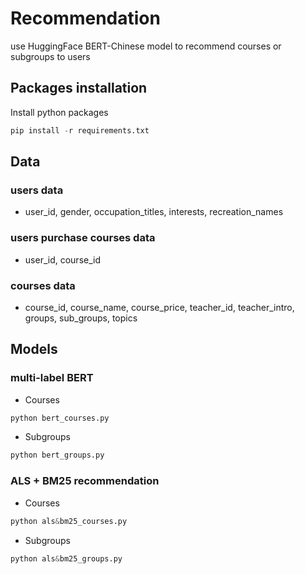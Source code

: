 # Recommendation
use HuggingFace BERT-Chinese model to recommend courses or subgroups to users

## Packages installation
Install python packages
```python
pip install -r requirements.txt
```
## Data
### users data
- user_id, gender, occupation_titles, interests, recreation_names
### users purchase courses data
- user_id, course_id
### courses data
- course_id, course_name, course_price, teacher_id, teacher_intro, groups, sub_groups, topics

## Models
### multi-label BERT
- Courses
```python
python bert_courses.py
```
- Subgroups
```python
python bert_groups.py
```

### ALS + BM25 recommendation
- Courses
```python
python als&bm25_courses.py
```
- Subgroups
```python
python als&bm25_groups.py
```

